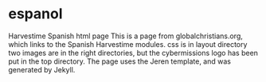 # espanol
Harvestime Spanish html page
This is a page from globalchristians.org, which links to the Spanish Harvestime modules.
css is in layout directory
two images are in the right directories, but the cybermissions logo has been put in the top directory.
The page uses the Jeren template, and was generated by Jekyll.

